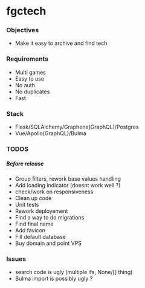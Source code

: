 # fgctech

### Objectives

- Make it easy to archive and find tech


### Requirements

- Multi games
- Easy to use
- No auth
- No duplicates
- Fast

### Stack

- Flask/SQLAlchemy/Graphene(GraphQL)/Postgres
- Vue/Apollo(GraphQL)/Bulma

### TODOS

##### Before release

- Group filters, rework base values handling
- Add loading indicator (doesnt work well ?)
- check/work on responsiveness
- Clean up code
- Unit tests 
- Rework deployement
- Find a way to do migrations
- Find final name
- Add favicon
- Fill default database
- Buy domain and point VPS

### Issues

- search code is ugly (multiple ifs, None/[] thing)
- Bulma import is possibly ugly ?
